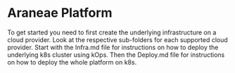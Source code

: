 # Araneae Platform

To get started you need to first create the underlying infrastructure on a cloud provider. 
Look at the respective sub-folders for each supported cloud provider. Start with the Infra.md 
file for instructions on how to deploy the underlying k8s cluster using kOps. Then the Deploy.md 
file for instructions on how to deploy the whole platform on k8s.